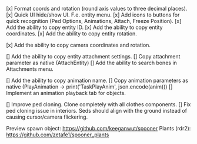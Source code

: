 [x] Format coords and rotation (round axis values to three decimal places).
[x] Quick UI hide/show UI. F.e. entity menu.
[x] Add icons to buttons for quick recognition (Ped Options, Animations, Attach, Freeze Position). 
[x] Add the ability to copy entity ID.
[x] Add the ability to copy entity coordinates.
[x] Add the ability to copy entity rotation.

[x] Add the ability to copy camera coordinates and rotation.

[] Add the ability to copy entity attachment settings.
[] Copy attachment parameter as native (AttachEntity)
[] Add the ability to search bones in Attachments menu.

[] Add the ability to copy animation name.
[] Copy animation parameters as native (PlayAnimation -> print('TaskPlayAnim', json.encode(anim)))
[] Implement an animation playback tab for objects.


[] Improve ped cloning. Clone completely with all clothes components.
[] Fix ped cloning issue in interiors. Seds should align with the ground instead of causing cursor/camera flickering.

Preview spawn object: 
https://github.com/keeganwut/spooner
Plants (rdr2):
https://github.com/zetafe1/spooner_plants